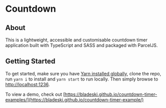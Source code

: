 # Countdown

## About

This is a lightweight, accessible and customisable countdown timer application built with TypeScript and SASS and packaged with ParcelJS.

## Getting Started

To get started, make sure you have [Yarn installed globally](https://classic.yarnpkg.com/en/docs/install), clone the repo, run `yarn i` to install and `yarn start` to run locally. Then simply browse to [http://localhost:1236](http://localhost:1236).

To view a demo, check out [https://bladeski.github.io/countdown-timer-examples/](https://bladeski.github.io/countdown-timer-example/)
